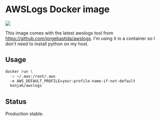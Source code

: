 # AWSLogs Docker image

[![](https://badge.imagelayers.io/konjak/awslogs:latest.svg)](https://imagelayers.io/?images=konjak/awslogs:latest)

This image comes with the latest awslogs tool from https://github.com/jorgebastida/awslogs. I'm using it in a container so I don't need to install python on my host.

## Usage

```bash
docker run \
  -v ~/.aws:/root/.aws
  -e AWS_DEFAULT_PROFILE=your-profile-name-if-not-default
  konjak/awslogs
```

## Status

Production stable.

